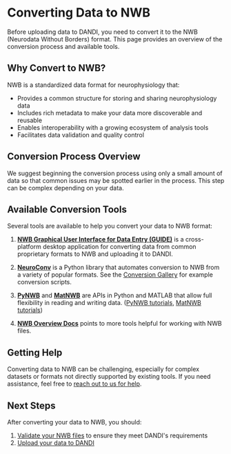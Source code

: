 # Converting Data to NWB

Before uploading data to DANDI, you need to convert it to the NWB (Neurodata Without Borders) format. This page provides an overview of the conversion process and available tools.

## Why Convert to NWB?

NWB is a standardized data format for neurophysiology that:

- Provides a common structure for storing and sharing neurophysiology data
- Includes rich metadata to make your data more discoverable and reusable
- Enables interoperability with a growing ecosystem of analysis tools
- Facilitates data validation and quality control

## Conversion Process Overview

We suggest beginning the conversion process using only a small amount of data so that common issues may be spotted earlier in the process. This step can be complex depending on your data.

## Available Conversion Tools

Several tools are available to help you convert your data to NWB format:

1. **[NWB Graphical User Interface for Data Entry (GUIDE)](https://nwb-guide.readthedocs.io/en/stable/)** is a cross-platform desktop application for converting data from common proprietary formats to NWB and uploading it to DANDI.

2. **[NeuroConv](https://neuroconv.readthedocs.io/)** is a Python library that automates conversion to NWB from a variety of popular formats. See the [Conversion Gallery](https://neuroconv.readthedocs.io/en/main/conversion_examples_gallery/index.html) for example conversion scripts.

3. **[PyNWB](https://pynwb.readthedocs.io/en/stable/)** and **[MatNWB](https://github.com/NeurodataWithoutBorders/matnwb)** are APIs in Python and MATLAB that allow full flexibility in reading and writing data. ([PyNWB tutorials](https://pynwb.readthedocs.io/en/stable/tutorials/index.html), [MatNWB tutorials](https://github.com/NeurodataWithoutBorders/matnwb?tab=readme-ov-file#tutorials))

4. **[NWB Overview Docs](https://nwb-overview.readthedocs.io)** points to more tools helpful for working with NWB files.

## Getting Help

Converting data to NWB can be challenging, especially for complex datasets or formats not directly supported by existing tools. If you need assistance, feel free to [reach out to us for help](https://github.com/dandi/helpdesk/discussions).

## Next Steps

After converting your data to NWB, you should:

1. [Validate your NWB files](../validating-files.md) to ensure they meet DANDI's requirements
2. [Upload your data to DANDI](../uploading-data.md)
